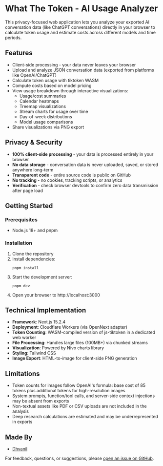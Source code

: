 # What The Token - AI Usage Analyzer

This privacy-focused web application lets you analyze your exported AI conversation data (like ChatGPT conversations) directly in your browser to calculate token usage and estimate costs across different models and time periods.

## Features

- Client-side processing - your data never leaves your browser
- Upload and analyze JSON conversation data (exported from platforms like OpenAI/ChatGPT)
- Calculate token usage with tiktoken WASM
- Compute costs based on model pricing
- View usage breakdown through interactive visualizations:
  - Usage/cost summaries
  - Calendar heatmaps
  - Treemap visualizations
  - Stream charts for usage over time
  - Day-of-week distributions
  - Model usage comparisons
- Share visualizations via PNG export

## Privacy & Security

- **100% client-side processing** - your data is processed entirely in your browser
- **No data storage** - conversation data is never uploaded, saved, or stored anywhere long-term
- **Transparent code** - entire source code is public on GitHub
- **No tracking** - no cookies, tracking scripts, or analytics
- **Verification** - check browser devtools to confirm zero data transmission after page load

## Getting Started

### Prerequisites

- Node.js 18+ and pnpm

### Installation

1. Clone the repository
2. Install dependencies:
   ```
   pnpm install
   ```
3. Start the development server:
   ```
   pnpm dev
   ```
4. Open your browser to http://localhost:3000

## Technical Implementation

- **Framework**: Next.js 15.2.4
- **Deployment**: Cloudflare Workers (via OpenNext adapter)
- **Token Counting**: WASM-compiled version of js-tiktoken in a dedicated web worker
- **File Processing**: Handles large files (100MB+) via chunked streams
- **Visualization**: Powered by Nivo charts library
- **Styling**: Tailwind CSS
- **Image Export**: HTML-to-image for client-side PNG generation

## Limitations

- Token counts for images follow OpenAI's formula: base cost of 85 tokens plus additional tokens for high-resolution images
- System prompts, function/tool calls, and server-side context injections may be absent from exports
- Non-textual assets like PDF or CSV uploads are not included in the analysis
- Deep research calculations are estimated and may be underrepresented in exports

## Made By

- [Dhvanil](https://dhvanil.com)

For feedback, questions, or suggestions, please [open an issue on GitHub](https://github.com/DhvanilPatel/what-the-token/issues). 